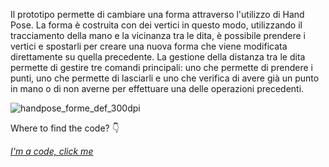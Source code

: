 Il prototipo permette di cambiare una forma attraverso l'utilizzo di Hand Pose. La forma è costruita con dei vertici in questo modo, utilizzando il tracciamento della mano e la vicinanza tra le dita, è possibile prendere i vertici e spostarli per creare una nuova forma che viene modificata direttamente su quella precedente. La gestione della distanza tra le dita permette di gestire tre comandi principali: uno che permette di prendere i punti, uno che permette di lasciarli e uno che verifica di avere già un punto in mano o di non averne per effettuare una delle operazioni precedenti.

![handpose_forme_def_300dpi](https://user-images.githubusercontent.com/28058955/122676147-f21e1480-d1dc-11eb-8174-e26c6f1bda45.png)

Where to find the code? 👇

*[I'm a code, click me](https://editor.p5js.org/MariangelaC/sketches/EEA2Rfakt)*
